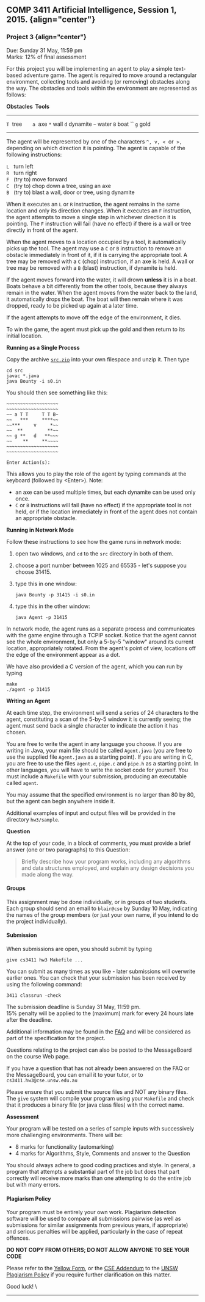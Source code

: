 COMP 3411 Artificial Intelligence, Session 1, 2015. {align="center"}
---------------------------------------------------

### Project 3 {align="center"}

Due: Sunday 31 May, 11:59 pm \
 Marks: 12% of final assessment

For this project you will be implementing an agent to play a simple
text-based adventure game. The agent is required to move around a
rectangular environment, collecting tools and avoiding (or removing)
obstacles along the way. The obstacles and tools within the environment
are represented as follows:

**Obstacles  Tools**

  ------ ------------ ------ ----------
  `T`    tree         `a`    axe
  `*`    wall         `d`    dynamite
  `~`    water        `B`    boat
  ``                  `g`    gold
  ------ ------------ ------ ----------

The agent will be represented by one of the characters `^, v, <`  or 
`>,` depending on which direction it is pointing. The agent is capable
of the following instructions:

`L`   turn left\
 `R`   turn right\
 `F`   (try to) move forward\
 `C`   (try to) chop down a tree, using an axe\
 `B`   (try to) blast a wall, door or tree, using dynamite

When it executes an `L` or `R` instruction, the agent remains in the
same location and only its direction changes. When it executes an `F`
instruction, the agent attempts to move a single step in whichever
direction it is pointing. The `F` instruction will fail (have no effect)
if there is a wall or tree directly in front of the agent.

When the agent moves to a location occupied by a tool, it automatically
picks up the tool. The agent may use a `C` or `B` instruction to remove
an obstacle immediately in front of it, if it is carrying the
appropriate tool. A tree may be removed with a `C` (chop) instruction,
if an axe is held. A wall or tree may be removed with a `B` (blast)
instruction, if dynamite is held.

If the agent moves forward into the water, it will drown **unless** it
is in a boat. Boats behave a bit differently from the other tools,
because they always remain in the water. When the agent moves from the
water back to the land, it automatically drops the boat. The boat will
then remain where it was dropped, ready to be picked up again at a later
time.

If the agent attempts to move off the edge of the environment, it dies.

To win the game, the agent must pick up the gold and then return to its
initial location.

**Running as a Single Process**

Copy the archive [`src.zip`](./src.zip) into your own filespace and
unzip it. Then type

    cd src
    javac *.java
    java Bounty -i s0.in

You should then see something like this:

    ~~~~~~~~~~~~~~~~~~~
    ~~~~~~~~~~~~~~~~~~~
    ~~ a T T     T T B~
    ~~   ***     ****~~
    ~~***     v     *~~
    ~~  **         **~~
    ~~ g **   d   **~~~
    ~~    **     **~~~~
    ~~~~~~~~~~~~~~~~~~~
    ~~~~~~~~~~~~~~~~~~~

    Enter Action(s): 

This allows you to play the role of the agent by typing commands at the
keyboard (followed by \<Enter\>). Note:

-   an axe can be used multiple times, but each dynamite can be used
    only once.
-   `C` or `B` instructions will fail (have no effect) if the
    appropriate tool is not held, or if the location immediately in
    front of the agent does not contain an appropriate obstacle.

**Running in Network Mode**

Follow these instructions to see how the game runs in network mode:

1.  open two windows, and `cd` to the `src` directory in both of them.
2.  choose a port number between 1025 and 65535 - let's suppose you
    choose 31415.
3.  type this in one window:

        java Bounty -p 31415 -i s0.in

4.  type this in the other window:

        java Agent -p 31415

In network mode, the agent runs as a separate process and communicates
with the game engine through a TCPIP socket. Notice that the agent
cannot see the whole environment, but only a 5-by-5 "window" around its
current location, appropriately rotated. From the agent's point of view,
locations off the edge of the environment appear as a dot.

We have also provided a C version of the agent, which you can run by
typing

    make
    ./agent -p 31415

**Writing an Agent**

At each time step, the environment will send a series of 24 characters
to the agent, constituting a scan of the 5-by-5 window it is currently
seeing; the agent must send back a single character to indicate the
action it has chosen.

You are free to write the agent in any language you choose. If you are
writing in Java, your main file should be called `Agent.java` (you are
free to use the supplied file `Agent.java` as a starting point). If you
are writing in C, you are free to use the files `agent.c`, `pipe.c` and
`pipe.h` as a starting point. In other languages, you will have to write
the socket code for yourself. You must include a `Makefile` with your
submission, producing an executable called `agent`.

You may assume that the specified environment is no larger than 80 by
80, but the agent can begin anywhere inside it.

Additional examples of input and output files will be provided in the
directory `hw3/sample`.

**Question**

At the top of your code, in a block of comments, you must provide a
brief answer (one or two paragraphs) to this Question:

> Briefly describe how your program works, including any algorithms and
> data structures employed, and explain any design decisions you made
> along the way.

#### Groups

This assignment may be done individually, or in groups of two students.
Each group should send an email to `blair@cse` by Sunday 10 May,
indicating the names of the group members (or just your own name, if you
intend to do the project individually).

#### Submission

When submissions are open, you should submit by typing

    give cs3411 hw3 Makefile ...

You can submit as many times as you like - later submissions will
overwrite earlier ones. You can check that your submission has been
received by using the following command:

`3411 classrun -check`

The submission deadline is Sunday 31 May, 11:59 pm.\
 15% penalty will be applied to the (maximum) mark for every 24 hours
late after the deadline.

Additional information may be found in the [FAQ](faq.shtml) and will be
considered as part of the specification for the project.

Questions relating to the project can also be posted to the MessageBoard
on the course Web page.

If you have a question that has not already been answered on the FAQ or
the MessageBoard, you can email it to your tutor, or to
`cs3411.hw3@cse.unsw.edu.au`

Please ensure that you submit the source files and NOT any binary files.
The `give` system will compile your program using your `Makefile` and
check that it produces a binary file (or java class files) with the
correct name.

**Assessment**

Your program will be tested on a series of sample inputs with
successively more challenging environments. There will be:

-   8 marks for functionality (automarking)
-   4 marks for Algorithms, Style, Comments and answer to the Question

You should always adhere to good coding practices and style. In general,
a program that attempts a substantial part of the job but does that part
correctly will receive more marks than one attempting to do the entire
job but with many errors.

#### Plagiarism Policy

Your program must be entirely your own work. Plagiarism detection
software will be used to compare all submissions pairwise (as well as
submissions for similar assignments from previous years, if appropriate)
and serious penalties will be applied, particularly in the case of
repeat offences.

**DO NOT COPY FROM OTHERS; DO NOT ALLOW ANYONE TO SEE YOUR CODE**

Please refer to the [Yellow
Form](http://www.cse.unsw.edu.au/~studentoffice/policies/yellowform.html),
or the [CSE Addendum](http://www.cse.unsw.edu.au/~chak/plagiarism) to
the [UNSW Plagiarism Policy](https://student.unsw.edu.au/plagiarism%20)
if you require further clarification on this matter.

Good luck! \

* * * * *

